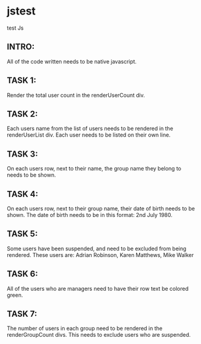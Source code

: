 # jstest
test Js

## INTRO:
   All of the code written needs to be native javascript.

## TASK 1:
   Render the total user count in the renderUserCount div.

## TASK 2:
  Each users name from the list of users needs to be rendered in the renderUserList div.
  Each user needs to be listed on their own line.

## TASK 3:
   On each users row, next to their name, the group name they belong to needs to be shown.

## TASK 4:
  On each users row, next to their group name, their date of birth needs to be shown.
  The date of birth needs to be in this format: 2nd July 1980.

## TASK 5:
  Some users have been suspended, and need to be excluded from being rendered.
  These users are: Adrian Robinson, Karen Matthews, Mike Walker

## TASK 6:
  All of the users who are managers need to have their row text be colored green.

## TASK 7:
  The number of users in each group need to be rendered in the renderGroupCount divs.
  This needs to exclude users who are suspended.